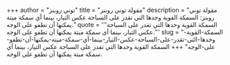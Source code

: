 +++
author = "توني روبنز"
title = "مقولة توني روبنز"
description = "مقولة توني روبنز: السمكة القوية وحدها التي تقدر على السباحة عكس التيار، بينما أي سمكة ميتة يمكنها أن تطفو على الوجه."
quote = '''السمكة القوية وحدها التي تقدر على السباحة عكس التيار، بينما أي سمكة ميتة يمكنها أن تطفو على الوجه.''' 
slug = "السمكة-القوية-وحدها-التي-تقدر-على-السباحة-عكس-التيار-بينما-أي-سمكة-ميتة-يمكنها-أن-تطفو-على-الوجه"
+++
السمكة القوية وحدها التي تقدر على السباحة عكس التيار، بينما أي سمكة ميتة يمكنها أن تطفو على الوجه.
